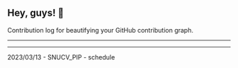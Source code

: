 ## Hey, guys! 👋

Contribution log for beautifying your GitHub contribution graph.

---



---

2023/03/13 - SNUCV_PIP - schedule
